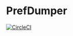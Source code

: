 # PrefDumper

[![CircleCI](https://circleci.com/gh/shibadog/PrefDumper/tree/circleci_setting.svg?style=svg)](https://circleci.com/gh/shibadog/PrefDumper/tree/circleci_setting)
